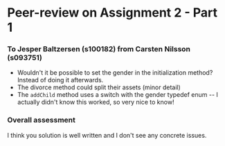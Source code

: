 Peer-review on Assignment 2 - Part 1
====================================
### To Jesper Baltzersen (s100182) from Carsten Nilsson (s093751)

* Wouldn't it be possible to set the gender in the initialization method? Instead of doing it afterwards.
* The divorce method could split their assets (minor detail)
* The `addChild` method uses a switch with the gender typedef enum -- I actually didn't know this worked, so very nice to know!

### Overall assessment
I think you solution is well written and I don't see any concrete issues.
